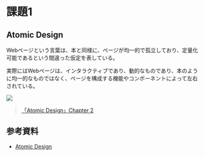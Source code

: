 # 課題1

<!-- START doctoc -->
<!-- END doctoc -->

## Atomic Design

Webページという言葉は、本と同様に、ページが均一的で孤立しており、定量化可能であるという間違った仮定を表している。

実際にはWebページは、インタラクティブであり、動的なものであり、本のように均一的なものではなく、ページを構成する機能やコンポーネントによって左右されている。


![](https://atomicdesign.bradfrost.com/images/content/atomic-design-process.png)

> [「Atomic Design」Chapter 2](https://atomicdesign.bradfrost.com/chapter-2/#the-atomic-design-methodology)



## 参考資料

- [Atomic Design](https://atomicdesign.bradfrost.com/table-of-contents/)
